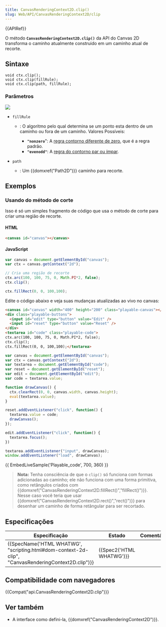 ```yaml
---
title: CanvasRenderingContext2D.clip()
slug: Web/API/CanvasRenderingContext2D/clip
---
```


{{APIRef}}

O método **`CanvasRenderingContext2D.clip()`** da API do Canvas 2D transforma o caminho atualmente construido em um caminho atual de recorte.

## Sintaxe

```
void ctx.clip();
void ctx.clip(fillRule);
void ctx.clip(path, fillRule);
```

### Parâmetros

![](https://mdn.mozillademos.org/files/209/Canvas_clipping_path.png)

- `fillRule`

  - : O algoritmo pelo qual determina se um ponto esta dentro de um caminho ou fora de um caminho.
    Valores Possíveis:

    - **`"nonzero`**": A [regra contorno diferente de zero](http://en.wikipedia.org/wiki/Nonzero-rule), que é a regra padrão.
    - **`"evenodd"`**: A [regra do contorno par ou ímpar](http://en.wikipedia.org/wiki/Even%E2%80%93odd_rule).

- `path`
  - : Um {{domxref("Path2D")}} caminho para recorte.

## Exemplos

### Usando do método de corte

Isso é só um simples fragmento de código que usa o método de corte para criar uma região de recorte.

#### HTML

```html
<canvas id="canvas"></canvas>
```

#### JavaScript

```js
var canvas = document.getElementById("canvas");
var ctx = canvas.getContext("2d");

// Cria uma região de recorte
ctx.arc(100, 100, 75, 0, Math.PI*2, false);
ctx.clip();

ctx.fillRect(0, 0, 100,100);
```

Edite o código abaixo e veja suas mudanças atualizadas ao vivo no canvas:

```html hidden
<canvas id="canvas" width="400" height="200" class="playable-canvas"></canvas>
<div class="playable-buttons">
  <input id="edit" type="button" value="Edit" />
  <input id="reset" type="button" value="Reset" />
</div>
<textarea id="code" class="playable-code">
ctx.arc(100, 100, 75, 0, Math.PI*2, false);
ctx.clip();
ctx.fillRect(0, 0, 100,100);</textarea>
```

```js hidden
var canvas = document.getElementById("canvas");
var ctx = canvas.getContext("2d");
var textarea = document.getElementById("code");
var reset = document.getElementById("reset");
var edit = document.getElementById("edit");
var code = textarea.value;

function drawCanvas() {
  ctx.clearRect(0, 0, canvas.width, canvas.height);
  eval(textarea.value);
}

reset.addEventListener("click", function() {
  textarea.value = code;
  drawCanvas();
});

edit.addEventListener("click", function() {
  textarea.focus();
})

textarea.addEventListener("input", drawCanvas);
window.addEventListener("load", drawCanvas);
```

{{ EmbedLiveSample('Playable_code', 700, 360) }}

> **Nota:** Tenha consciência de que o `clip()` só funciona com formas adicionadas ao caminho; ele não funciona com uma forma primitiva, como retângulos criados com {{domxref("CanvasRenderingContext2D.fillRect()","fillRect()")}}. Nesse caso você teria que usar {{domxref("CanvasRenderingContext2D.rect()","rect()")}} para desenhar um caminho de forma retângular para ser recortado.

## Especificações

| Especificação                                                                                                                        | Estado                           | Comentário |
| ------------------------------------------------------------------------------------------------------------------------------------ | -------------------------------- | ---------- |
| {{SpecName('HTML WHATWG', "scripting.html#dom-context-2d-clip", "CanvasRenderingContext2D.clip")}} | {{Spec2('HTML WHATWG')}} |            |

## Compatibilidade com navegadores

{{Compat("api.CanvasRenderingContext2D.clip")}}

## Ver também

- A interface como defini-la, {{domxref("CanvasRenderingContext2D")}}.
